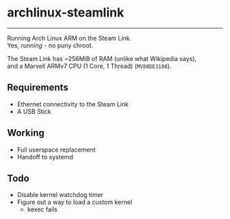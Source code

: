 # archlinux-steamlink
---
Running Arch Linux ARM on the Steam Link.  
Yes, *running* - no puny chroot.  

The Steam Link has ~256MiB of RAM (unlike what Wikipedia says),  
and a Marvell ARMv7 CPU (1 Core, 1 Thread) (`MV88DE3108`).  

## Requirements
- Ethernet connectivity to the Steam Link
- A USB Stick

## Working
- Full userspace replacement
- Handoff to systemd

## Todo
- Disable kernel watchdog timer
- Figure out a way to load a custom kernel
  - kexec fails
